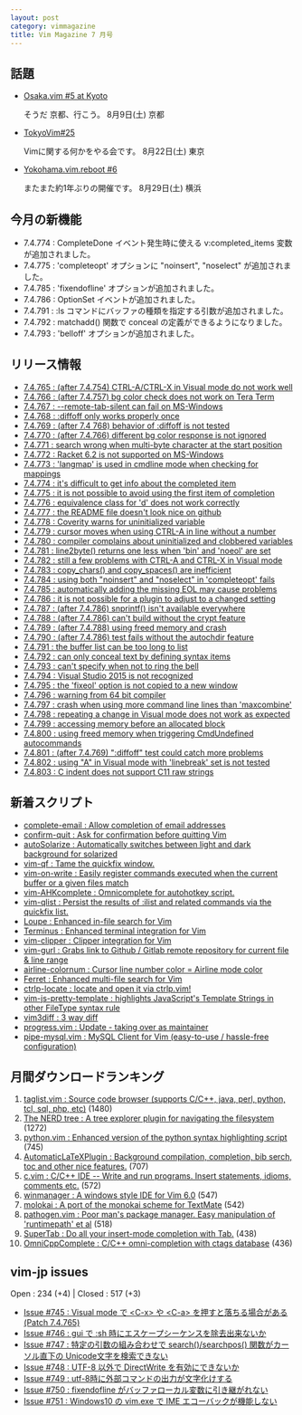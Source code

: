 ```yaml
---
layout: post
category: vimmagazine
title: Vim Magazine 7 月号
---
```


## 話題

- [Osaka.vim #5 at Kyoto](http://osaka-vim.connpass.com/event/18194/)

  そうだ 京都、行こう。 8月9日(土) 京都

- [TokyoVim#25](http://tokyovim.connpass.com/event/18101/)

  Vimに関する何かをやる会です。 8月22日(土) 東京

- [Yokohama.vim.reboot #6](https://atnd.org/events/68683)

  またまた約1年ぶりの開催です。 8月29日(土) 横浜

## 今月の新機能

- 7.4.774 : CompleteDone イベント発生時に使える v:completed\_items 変数が追加されました。
- 7.4.775 : 'completeopt' オプションに "noinsert", "noselect" が追加されました。
- 7.4.785 : 'fixendofline' オプションが追加されました。
- 7.4.786 : OptionSet イベントが追加されました。
- 7.4.791 : :ls コマンドにバッファの種類を指定する引数が追加されました。
- 7.4.792 : matchadd() 関数で conceal の定義ができるようになりました。
- 7.4.793 : 'belloff' オプションが追加されました。

## リリース情報

- [7.4.765 : (after 7.4.754) CTRL-A/CTRL-X in Visual mode do not work well](https://github.com/vim/vim/commit/9bb1930af908338b68588e988be9601ad144af07)
- [7.4.766 : (after 7.4.757) bg color check does not work on Tera Term](https://github.com/vim/vim/commit/92abe859ed8dc8b9a49b9cc2692d1a2569ebd31e)
- [7.4.767 : --remote-tab-silent can fail on MS-Windows](https://github.com/vim/vim/commit/fafeee6b9e4b1a295001ed2139f9c5bc81eab836)
- [7.4.768 : :diffoff only works properly once](https://github.com/vim/vim/commit/4392996461f56803d5c4a4919ba6dc509434bef5)
- [7.4.769 : (after 7.4 768) behavior of :diffoff is not tested](https://github.com/vim/vim/commit/2693ca21cee8a729d74682fd86a4818f2b050228)
- [7.4.770 : (after 7.4.766) different bg color response is not ignored](https://github.com/vim/vim/commit/46fd4df719b1c3f3d84474c71da8b10e17601ffc)
- [7.4.771 : search wrong when multi-byte character at the start position](https://github.com/vim/vim/commit/5f1e68b7bc241118e5dd8fc781147fdda881ada8)
- [7.4.772 : Racket 6.2 is not supported on MS-Windows](https://github.com/vim/vim/commit/5c5c9801b1e28050a40cef80aeba1ecdea6ea411)
- [7.4.773 : 'langmap' is used in cmdline mode when checking for mappings](https://github.com/vim/vim/commit/ae94b7718ab5ecc820ce487c9ea0178c04a9853c)
- [7.4.774 : it's difficult to get info about the completed item](https://github.com/vim/vim/commit/42a4512f62322fcc12c0071037161d2079d98ba5)
- [7.4.775 : it is not possible to avoid using the first item of completion](https://github.com/vim/vim/commit/b6be1e2390485ff314022d2b7ce0307e42d7e2a6)
- [7.4.776 : equivalence class for 'd' does not work correctly](https://github.com/vim/vim/commit/2c61ec65e8dddcaf9bb5751f6dead97f2a794593)
- [7.4.777 : the README file doesn't look nice on github](https://github.com/vim/vim/commit/694cac7a352ea66827cd94ed1ccbc2fc5655e9cc)
- [7.4.778 : Coverity warns for uninitialized variable](https://github.com/vim/vim/commit/ae2fe73abc954b8fd3dbd7994daa8e31e6690bd0)
- [7.4.779 : cursor moves when using CTRL-A in line without a number](https://github.com/vim/vim/commit/3ec326198029d5a59413b3b8b33dbc9c06c4f28b)
- [7.4.780 : compiler complains about uninitialized and clobbered variables](https://github.com/vim/vim/commit/1db43b1145fe466b5d41af6744a08083983de3a9)
- [7.4.781 : line2byte() returns one less when 'bin' and 'noeol' are set](https://github.com/vim/vim/commit/fe6f18687761403470979feef8fe8ce582ae3b60)
- [7.4.782 : still a few problems with CTRL-A and CTRL-X in Visual mode](https://github.com/vim/vim/commit/5d1bc78a2b9fbe3e3112afcde7c80eb19d5989f4)
- [7.4.783 : copy&#x5f;chars() and copy&#x5f;spaces() are inefficient](https://github.com/vim/vim/commit/2536d4f396680f079e2cb96f9787a434846b5ce7)
- [7.4.784 : using both "noinsert" and "noselect" in 'completeopt' fails](https://github.com/vim/vim/commit/2cf6938706ebcd20e4b4a6723f5f70568b26b1c6)
- [7.4.785 : automatically adding the missing EOL may cause problems](https://github.com/vim/vim/commit/34d72d4b6c1a2b04a214d8a49b7d22c97bc7a8bc)
- [7.4.786 : it is not possible for a plugin to adjust to a changed setting](https://github.com/vim/vim/commit/537443018d41918639695a442c91b34ccec69fc3)
- [7.4.787 : (after 7.4.786) snprintf() isn't available everywhere](https://github.com/vim/vim/commit/fb9bc4829a1442fc8e93f078c9f923c9d382dbd2)
- [7.4.788 : (after 7.4.786) can't build without the crypt feature](https://github.com/vim/vim/commit/5cbb8dbc329ab33ce56ea7ce4695778630c4e9ee)
- [7.4.789 : (after 7.4.788) using freed memory and crash](https://github.com/vim/vim/commit/9cac424d05c0e79cd621f1b9f2f01a9f459fcbe6)
- [7.4.790 : (after 7.4.786) test fails without the autochdir feature](https://github.com/vim/vim/commit/d113a80c77101e9f5723abb075882012753cf611)
- [7.4.791 : the buffer list can be too long to list](https://github.com/vim/vim/commit/d51cb706a4e3ae99555bc214a64c83603c701139)
- [7.4.792 : can only conceal text by defining syntax items](https://github.com/vim/vim/commit/6561d52ecbe6e24d1b90403078cc8b76c53c42fc)
- [7.4.793 : can't specify when not to ring the bell](https://github.com/vim/vim/commit/165bc69d1b7f70ca9d5b657f35d0584ecb7b5183)
- [7.4.794 : Visual Studio 2015 is not recognized](https://github.com/vim/vim/commit/d4a95c3bc5a70f43db0abd020a15d8a1a65db961)
- [7.4.795 : the 'fixeol' option is not copied to a new window](https://github.com/vim/vim/commit/b388be0abf04bba744f390587e8293bfbb1708a4)
- [7.4.796 : warning from 64 bit compiler](https://github.com/vim/vim/commit/33c3a694fca7978cdd28c5e41b498473a08bc05e)
- [7.4.797 : crash when using more command line lines than 'maxcombine'](https://github.com/vim/vim/commit/5f95f288a2d303be1571e818655fd90e399ee58e)
- [7.4.798 : repeating a change in Visual mode does not work as expected](https://github.com/vim/vim/commit/31b259bf9571cae6408be3ef75d9485e24029be5)
- [7.4.799 : accessing memory before an allocated block](https://github.com/vim/vim/commit/6b9be1b6f29884536d99f7347fb9faa08e642e61)
- [7.4.800 : using freed memory when triggering CmdUndefined autocommands](https://github.com/vim/vim/commit/829aef1eb48b17445b1f0a801948c1b826f507f8)
- [7.4.801 : (after 7.4.769) ":diffoff" test could catch more problems](https://github.com/vim/vim/commit/278236000f6449c79041be8d6f4faabb1d295260)
- [7.4.802 : using "A" in Visual mode with 'linebreak' set is not tested](https://github.com/vim/vim/commit/52e21cf057e313a867b0f529c8e4d52ad5ae740d)
- [7.4.803 : C indent does not support C11 raw strings](https://github.com/vim/vim/commit/f7bb86dc593913d055e4cce16cec43f6271adda3)

## 新着スクリプト

- [complete-email : Allow completion of email addresses](http://www.vim.org/scripts/script.php?script_id=5208)
- [confirm-quit : Ask for confirmation before quitting Vim](http://www.vim.org/scripts/script.php?script_id=5209)
- [autoSolarize : Automatically switches between light and dark background for solarized](http://www.vim.org/scripts/script.php?script_id=5210)
- [vim-qf : Tame the quickfix window.](http://www.vim.org/scripts/script.php?script_id=5211)
- [vim-on-write : Easily register commands executed when the current buffer or a given files match](http://www.vim.org/scripts/script.php?script_id=5212)
- [vim-AHKcomplete : Omnicomplete for autohotkey script.](http://www.vim.org/scripts/script.php?script_id=5213)
- [vim-qlist : Persist the results of :ilist and related commands via the quickfix list.](http://www.vim.org/scripts/script.php?script_id=5214)
- [Loupe : Enhanced in-file search for Vim](http://www.vim.org/scripts/script.php?script_id=5215)
- [Terminus : Enhanced terminal integration for Vim](http://www.vim.org/scripts/script.php?script_id=5216)
- [vim-clipper : Clipper integration for Vim](http://www.vim.org/scripts/script.php?script_id=5217)
- [vim-gurl : Grabs link to Github / Gitlab remote repository for current file & line range](http://www.vim.org/scripts/script.php?script_id=5218)
- [airline-colornum : Cursor line number color = Airline mode color](http://www.vim.org/scripts/script.php?script_id=5219)
- [Ferret : Enhanced multi-file search for Vim](http://www.vim.org/scripts/script.php?script_id=5220)
- [ctrlp-locate : locate and open it via ctrlp.vim!](http://www.vim.org/scripts/script.php?script_id=5221)
- [vim-js-pretty-template : highlights JavaScript's Template Strings in other FileType syntax rule](http://www.vim.org/scripts/script.php?script_id=5222)
- [vim3diff : 3 way diff](http://www.vim.org/scripts/script.php?script_id=5223)
- [progress.vim : Update - taking over as maintainer](http://www.vim.org/scripts/script.php?script_id=5224)
- [pipe-mysql.vim : MySQL Client for Vim (easy-to-use / hassle-free configuration)](http://www.vim.org/scripts/script.php?script_id=5225)

## 月間ダウンロードランキング

1. [taglist.vim : Source code browser (supports C/C++, java, perl, python, tcl, sql, php, etc)](http://www.vim.org/scripts/script.php?script_id=273) (1480)
2. [The NERD tree : A tree explorer plugin for navigating the filesystem](http://www.vim.org/scripts/script.php?script_id=1658) (1272)
3. [python.vim : Enhanced version of the python syntax highlighting script](http://www.vim.org/scripts/script.php?script_id=790) (745)
4. [AutomaticLaTeXPlugin : Background compilation, completion, bib serch, toc and other nice features.](http://www.vim.org/scripts/script.php?script_id=2945) (707)
5. [c.vim : C/C++ IDE --  Write and run programs. Insert statements, idioms, comments etc.](http://www.vim.org/scripts/script.php?script_id=213) (572)
6. [winmanager : A windows style IDE for Vim 6.0](http://www.vim.org/scripts/script.php?script_id=95) (547)
7. [molokai : A port of the monokai scheme for TextMate](http://www.vim.org/scripts/script.php?script_id=2340) (542)
8. [pathogen.vim : Poor man's package manager. Easy manipulation of 'runtimepath' et al](http://www.vim.org/scripts/script.php?script_id=2332) (518)
9. [SuperTab : Do all your insert-mode completion with Tab.](http://www.vim.org/scripts/script.php?script_id=1643) (438)
10. [OmniCppComplete : C/C++ omni-completion with ctags database](http://www.vim.org/scripts/script.php?script_id=1520) (436)

## vim-jp issues

Open : 234 (+4) | Closed : 517 (+3)

- [Issue #745 : Visual mode で \<C-x> や \<C-a> を押すと落ちる場合がある (Patch 7.4.765)](https://github.com/vim-jp/issues/issues/745)
- [Issue #746 : gui で :sh 時にエスケープシーケンスを除去出来ないか](https://github.com/vim-jp/issues/issues/746)
- [Issue #747 : 特定の引数の組み合わせで search()/searchpos() 関数がカーソル直下の Unicode文字を検索できない](https://github.com/vim-jp/issues/issues/747)
- [Issue #748 : UTF-8 以外で DirectWrite を有効にできないか](https://github.com/vim-jp/issues/issues/748)
- [Issue #749 : utf-8時に外部コマンドの出力が文字化けする](https://github.com/vim-jp/issues/issues/749)
- [Issue #750 : fixendofline がバッファローカル変数に引き継がれない](https://github.com/vim-jp/issues/issues/750)
- [Issue #751 : Windows10 の vim.exe で IME エコーバックが機能しない](https://github.com/vim-jp/issues/issues/751)


